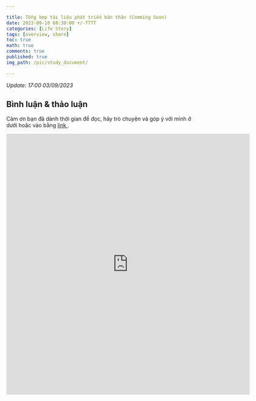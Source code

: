 ```yaml
---

title: Tổng hợp tài liệu phát triển bản thân (Comming Soon)
date: 2023-09-10 08:30:00 +/-TTTT
categories: [Life Story]
tags: [overview, share]
toc: true
math: true
comments: true
published: true
img_path: /pic/study_document/

---
```




*Update: 17:00 03/09/2023*


## Bình luận & thảo luận

Cảm ơn bạn đã dành thời gian để đọc, hãy trò chuyện và góp ý với mình ở dưới hoặc vào bằng <a href = "https://forms.gle/ZUrzUFKadCJBAEzaA"> link </a>.

<iframe src="https://docs.google.com/forms/d/e/1FAIpQLSdYX6124QWR49d27Gu08whQH9MhDvXeW9o4KkA-kblLt4URwA/viewform?embedded=true" width="640" height="686" frameborder="0" marginheight="0" marginwidth="0">Đang tải…</iframe>
